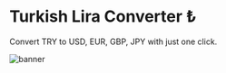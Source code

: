 # Turkish Lira Converter ₺
Convert TRY to USD, EUR, GBP, JPY with just one click.

![banner](https://github.com/user-attachments/assets/295da8f7-d5a9-4631-bf85-00ce762921e8)
